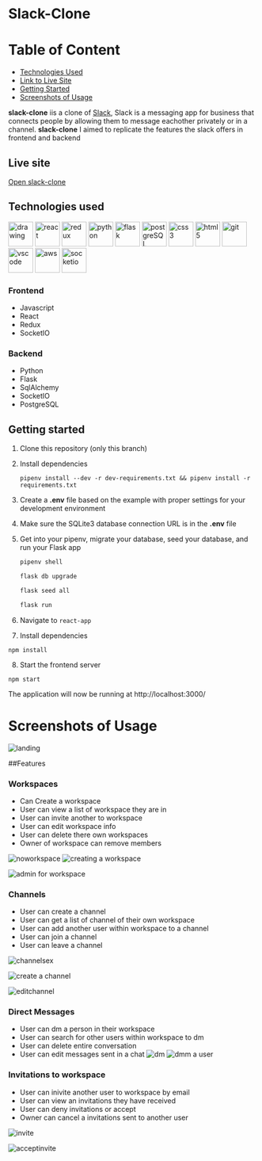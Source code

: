 # Slack-Clone 

# Table of Content

- [Technologies Used](#techonologies-used)
- [Link to Live Site](#link-to-live-site)
- [Getting Started](#getting-started)
- [Screenshots of Usage](#screenshots-of-usage)




**slack-clone** iis a clone of [Slack](https://slack.com), Slack is a messaging app for business that connects people by allowing them to message eachother privately or in a channel. **slack-clone** I aimed to replicate the features the slack offers in frontend and backend


## Live site
[Open slack-clone](https://slack-clone.onrender.com)


## Technologies used

<img src="https://camo.githubusercontent.com/442c452cb73752bb1914ce03fce2017056d651a2099696b8594ddf5ccc74825e/68747470733a2f2f63646e2e6a7364656c6976722e6e65742f67682f64657669636f6e732f64657669636f6e2f69636f6e732f6a6176617363726970742f6a6176617363726970742d6f726967696e616c2e737667" alt="drawing" width="50"/> <img src="https://camo.githubusercontent.com/27d0b117da00485c56d69aef0fa310a3f8a07abecc8aa15fa38c8b78526c60ac/68747470733a2f2f63646e2e6a7364656c6976722e6e65742f67682f64657669636f6e732f64657669636f6e2f69636f6e732f72656163742f72656163742d6f726967696e616c2e737667" alt="react" width="50"> 
<img src="https://camo.githubusercontent.com/2b6b50702c658cdfcf440cef1eb88c7e0e5a16ce0eb6ab8bc933da7697c12213/68747470733a2f2f63646e2e6a7364656c6976722e6e65742f67682f64657669636f6e732f64657669636f6e2f69636f6e732f72656475782f72656475782d6f726967696e616c2e737667" alt="redux" width="50"> 
<img src="https://www.pngall.com/wp-content/uploads/5/Python-PNG.png" alt="python" width ="50"> 
<img src="https://user-images.githubusercontent.com/92463844/162601723-beb79065-3555-4c2d-86c1-37d914e6d7ae.png" alt="flask" width ="50"> 
<img src="https://camo.githubusercontent.com/d536b9cc0c533324368535ece721f5424f28eae3ec0e6f3847408948ecacfce6/68747470733a2f2f63646e2e6a7364656c6976722e6e65742f67682f64657669636f6e732f64657669636f6e2f69636f6e732f706f737467726573716c2f706f737467726573716c2d6f726967696e616c2e737667" alt="postgreSQL" width="50">
<img src="https://camo.githubusercontent.com/2e496d4bfc6f753ddca87b521ce95c88219f77800212ffa6d4401ad368c82170/68747470733a2f2f63646e2e6a7364656c6976722e6e65742f67682f64657669636f6e732f64657669636f6e2f69636f6e732f637373332f637373332d6f726967696e616c2e737667" alt="css3" width="50"> 
<img src="https://camo.githubusercontent.com/da7acacadecf91d6dc02efcd2be086bb6d78ddff19a1b7a0ab2755a6fda8b1e9/68747470733a2f2f63646e2e6a7364656c6976722e6e65742f67682f64657669636f6e732f64657669636f6e2f69636f6e732f68746d6c352f68746d6c352d6f726967696e616c2e737667" alt="html5" width="50"> 
<img src="https://camo.githubusercontent.com/dc9e7e657b4cd5ba7d819d1a9ce61434bd0ddbb94287d7476b186bd783b62279/68747470733a2f2f63646e2e6a7364656c6976722e6e65742f67682f64657669636f6e732f64657669636f6e2f69636f6e732f6769742f6769742d6f726967696e616c2e737667" alt="git" width="50"> 
<img src="https://camo.githubusercontent.com/5fa137d222dde7b69acd22c6572a065ce3656e6ffa1f5e88c1b5c7a935af3cc6/68747470733a2f2f63646e2e6a7364656c6976722e6e65742f67682f64657669636f6e732f64657669636f6e2f69636f6e732f7673636f64652f7673636f64652d6f726967696e616c2e737667" alt="vscode" width="50"> 
<img src="https://www.govconwire.com/wp-content/uploads/2018/03/AWS-EM-1.jpg" alt="aws" width="50"/> 
<img src="https://www.kindpng.com/picc/m/207-2078621_electric-bikes-socket-io-facebook-icon-in-circle.png" alt="socketio" width="50"/>

### Frontend
* Javascript
* React
* Redux
* SocketIO

### Backend
 * Python
 * Flask
 * SqlAlchemy
 * SocketIO
 * PostgreSQL

## Getting started
1. Clone this repository (only this branch)

2. Install dependencies
      ```
      pipenv install --dev -r dev-requirements.txt && pipenv install -r requirements.txt
      ```

3. Create a **.env** file based on the example with proper settings for your
   development environment

4. Make sure the SQLite3 database connection URL is in the **.env** file

5. Get into your pipenv, migrate your database, seed your database, and run your Flask app

   ```bash
   pipenv shell
   ```

   ```bash
   flask db upgrade
   ```

   ```bash
   flask seed all
   ```

   ```bash
   flask run
   ```

6. Navigate to `react-app`

7. Install dependencies
```
npm install
```

8. Start the frontend server
```
npm start
```

The application will now be running at http://localhost:3000/

# Screenshots of Usage


![landing](https://user-images.githubusercontent.com/90361430/207135465-17eac39a-a8ec-466c-ae8c-2ce073e89101.JPG)

##Features
### Workspaces
* Can Create a workspace
* User can view a list of workspace they are in
* User can invite another to workspace
* User can edit workspace info
* User can delete there own workspaces
* Owner of workspace can remove members

![noworkspace](https://user-images.githubusercontent.com/90361430/207135741-2c629626-ab63-4c75-9e8d-0fe790e7f7a6.JPG)
![creating a workspace](https://user-images.githubusercontent.com/90361430/207135921-cfed6ff3-b020-4c38-93e1-c12050f68c93.JPG)

![admin for workspace](https://user-images.githubusercontent.com/90361430/207136396-5391cc37-37e5-41a3-9da9-c015b84c3725.JPG)

### Channels
* User can create a channel
* User can get a list of channel of their own workspace
* User can add another user within workspace to a channel
* User can join a channel
* User can leave a channel

![channelsex](https://user-images.githubusercontent.com/90361430/207137684-b69236b6-ce21-45d6-a465-02db8cc87982.JPG)


![create a channel](https://user-images.githubusercontent.com/90361430/207136595-31583933-3671-4cee-973a-f334b1a6da18.JPG)

![editchannel](https://user-images.githubusercontent.com/90361430/207136700-b130b540-bd9d-4946-9ee3-1ddd7a37a361.JPG)


### Direct Messages
* User can dm a person in their workspace
* User can search for other users within workspace to dm
* User can delete entire conversation
* User can edit messages sent in a chat
![dm](https://user-images.githubusercontent.com/90361430/207136813-12487c7b-8a1d-4db8-afa5-82b182d1fe85.JPG)
![dmm a user](https://user-images.githubusercontent.com/90361430/207136997-37316f7a-052a-4f12-8577-8c56e21f1693.JPG)


### Invitations to workspace
* User can inivite another user to workspace by email
* User can view an invitations they have received
* User can deny invitations or accept
* Owner can cancel a invitations sent to another user

![invite](https://user-images.githubusercontent.com/90361430/207137105-81f373b0-35e1-44d6-9629-35e249b5024a.JPG)


![acceptinvite](https://user-images.githubusercontent.com/90361430/207137398-4a09e89c-98b5-4f2c-94dd-9d2afdf5bda9.JPG)

